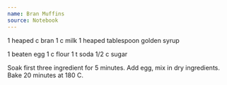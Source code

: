 ```yaml
---
name: Bran Muffins
source: Notebook
---
```


1 heaped c bran
1 c milk
1 heaped tablespoon golden syrup

1 beaten egg
1 c flour
1 t soda
1/2 c sugar

Soak first three ingredient for 5 minutes.
Add egg, mix in dry ingredients. 
Bake 20 minutes at 180 C.

